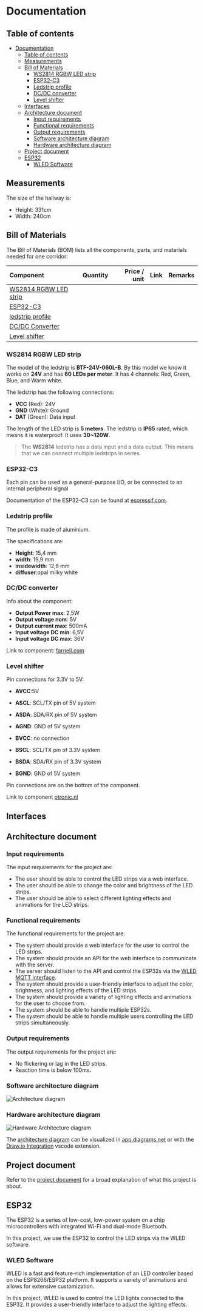 # Documentation

## Table of contents

- [Documentation](#documentation)
  - [Table of contents](#table-of-contents)
  - [Measurements](#measurements)
  - [Bill of Materials](#bill-of-materials)
    - [WS2814 RGBW LED strip](#ws2814-rgbw-led-strip)
    - [ESP32-C3](#esp32-c3)
    - [Ledstrip profile](#ledstrip-profile)
    - [DC/DC converter](#dcdc-converter)
    - [Level shifter](#level-shifter)
  - [Interfaces](#interfaces)
  - [Architecture document](#architecture-document)
    - [Input requirements](#input-requirements)
    - [Functional requirements](#functional-requirements)
    - [Output requirements](#output-requirements)
    - [Software architecture diagram](#software-architecture-diagram)
    - [Hardware architecture diagram](#hardware-architecture-diagram)
  - [Project document](#project-document)
  - [ESP32](#esp32)
    - [WLED Software](#wled-software)

## Measurements

The size of the hallway is:

- Height: 331cm
- Width: 240cm

## Bill of Materials

The Bill of Materials (BOM) lists all the components, parts, and materials needed for one corridor:

| Component                                       | Quantity | Price / unit | Link | Remarks |
| :---------------------------------------------- | :------: | -----------: | :--- | :------ |
| [WS2814 RGBW LED strip](#ws2814-rgbw-led-strip) |          |              |      |         |
| [ESP32-C3](#esp32-c3)                           |          |              |      |         |
| [ledstrip profile](#ledstrip-profile)           |          |              |      |         |
| [DC/DC Converter](#dcdc-converter)              |          |              |      |         |
| [Level shifter](#level-shifter)                 |          |              |      |         |

### WS2814 RGBW LED strip

The model of the ledstrip is **BTF-24V-060L-B**. By this model we know it works on **24V** and has **60 LEDs per meter**. It has 4 channels: Red, Green, Blue, and Warm white.

The ledstrip has the following connections:

- **VCC** (Red): 24V
- **GND** (White): Ground
- **DAT** (Green): Data input

The length of the LED strip is **5 meters**. The ledstrip is **IP65** rated, which means it is waterproof. It uses **30~120W**.

> The **WS2814** ledstrip has a data input and a data output. This means that we can connect multiple ledstrips in series.

### ESP32-C3

Each pin can be used as a general-purpose I/O, or be connected to an internal peripheral signal

Documentation of the ESP32-C3 can be found at [espressif.com](https://www.espressif.com/en/products/socs/esp32-c3).

### Ledstrip profile

The profile is made of aluminium.

The specifications are:

- **Height**: 15,4 mm
- **width**: 19,9 mm
- **insidewidth**: 12,6 mm
- **diffuser**:opal milky white

### DC/DC converter

Info about the component:

- **Output Power max**: 2,5W
- **Output voltage nom**: 5V
- **Output current max**: 500mA
- **Input voltage DC min**: 6,5V
- **Input voltage DC max**: 36V

Link to component: [farnell.com](https://nl.farnell.com/multicomp-pro/mp-k7805-500r3/dc-dc-converter-5v-0-5a/dp/3584025)

### Level shifter

Pin connections for 3.3V to 5V:

- **AVCC**:5V
- **ASCL**: SCL/TX pin of 5V system
- **ASDA**: SDA/RX pin of 5V system
- **AGND**: GND of 5V system

- **BVCC**: no connection
- **BSCL**: SCL/TX pin of 3.3V system
- **BSDA**: SDA/RX pin of 3.3V system
- **BGND**: GND of 5V system

Pin connections are on the bottom of the component.

Link to component [otronic.nl](https://www.otronic.nl/nl/i2c-uart-bi-directionele-logic-level-converter-5v.html)

## Interfaces

## Architecture document

### Input requirements

The input requirements for the project are:

- The user should be able to control the LED strips via a web interface.
- The user should be able to change the color and brightness of the LED strips.
- The user should be able to select different lighting effects and animations for the LED strips.

### Functional requirements

The functional requirements for the project are:

- The system should provide a web interface for the user to control the LED strips.
- The system should provide an API for the web interface to communicate with the server.
- The server should listen to the API and control the ESP32s via the [WLED MQTT interface](https://kno.wled.ge/interfaces/mqtt/).
- The system should provide a user-friendly interface to adjust the color, brightness, and lighting effects of the LED strips.
- The system should provide a variety of lighting effects and animations for the user to choose from.
- The system should be able to handle multiple ESP32s.
- The system should be able to handle multiple users controlling the LED strips simultaneously.

### Output requirements

The output requirements for the project are:

- No flickering or lag in the LED strips.
- Reaction time is below 100ms.

### Software architecture diagram

<picture>
  <source
    srcset="./exports/SoftwareArchitectureDiagram_dark.svg"
    media="(prefers-color-scheme: dark)"
  />
  <source
    srcset="./exports/SoftwareArchitectureDiagram_light.svg"
    media="(prefers-color-scheme: light), (prefers-color-scheme: no-preference)"
  />
  <img alt="Architecture diagram" />
</picture>

### Hardware architecture diagram

<picture>
  <source
    srcset="./exports/HardwareArchitectureDiagram_dark.svg"
    media="(prefers-color-scheme: dark)"
  />
  <source
    srcset="./exports/HardwareArchitectureDiagram_light.svg"
    media="(prefers-color-scheme: light), (prefers-color-scheme: no-preference)"
  />
  <img alt="Hardware Architecture diagram" />
</picture>

The [architecture diagram](./ArchitectureDiagram.drawio) can be visualized in [app.diagrams.net](https://app.diagrams.net/) or with the [Draw.io Integration](https://marketplace.visualstudio.com/items?itemName=hediet.vscode-drawio) vscode extension.

## Project document

Refer to the [project document](./project_document.pdf) for a broad explanation of what this project is about.

## ESP32

The ESP32 is a series of low-cost, low-power system on a chip microcontrollers with integrated Wi-Fi and dual-mode Bluetooth.

In this project, we use the ESP32 to control the LED strips via the WLED software.

### WLED Software

WLED is a fast and feature-rich implementation of an LED controller based on the ESP8266/ESP32 platform. It supports a variety of animations and allows for extensive customization.

In this project, WLED is used to control the LED lights connected to the ESP32. It provides a user-friendly interface to adjust the lighting effects.
